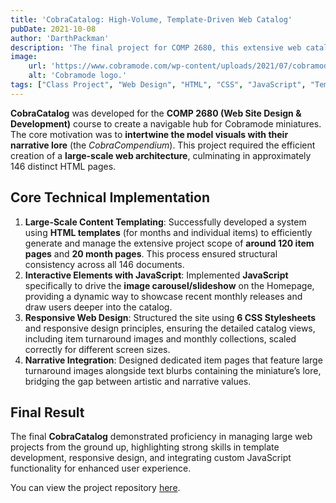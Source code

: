 ```yaml
---
title: 'CobraCatalog: High-Volume, Template-Driven Web Catalog'
pubDate: 2021-10-08
author: 'DarthPackman'
description: 'The final project for COMP 2680, this extensive web catalog was designed to interweave the high-quality lore of Cobramode 3D miniatures directly with their visual models, utilizing templating to manage over 120 pages.'
image:
    url: 'https://www.cobramode.com/wp-content/uploads/2021/07/cobramode-logo-website-big-1024x550.png'
    alt: 'Cobramode logo.'
tags: ["Class Project", "Web Design", "HTML", "CSS", "JavaScript", "Templating", "Catalog System"]
---
```


**CobraCatalog** was developed for the **COMP 2680 (Web Site Design & Development)** course to create a navigable hub for Cobramode miniatures. The core motivation was to **intertwine the model visuals with their narrative lore** (the *CobraCompendium*). This project required the efficient creation of a **large-scale web architecture**, culminating in approximately 146 distinct HTML pages.

## Core Technical Implementation

1. **Large-Scale Content Templating**: Successfully developed a system using **HTML templates** (for months and individual items) to efficiently generate and manage the extensive project scope of **around 120 item pages** and **20 month pages**. This process ensured structural consistency across all 146 documents.
2. **Interactive Elements with JavaScript**: Implemented **JavaScript** specifically to drive the **image carousel/slideshow** on the Homepage, providing a dynamic way to showcase recent monthly releases and draw users deeper into the catalog.
3. **Responsive Web Design**: Structured the site using **6 CSS Stylesheets** and responsive design principles, ensuring the detailed catalog views, including item turnaround images and monthly collections, scaled correctly for different screen sizes.
4. **Narrative Integration**: Designed dedicated item pages that feature large turnaround images alongside text blurbs containing the miniature’s lore, bridging the gap between artistic and narrative values.

## Final Result

The final **CobraCatalog** demonstrated proficiency in managing large web projects from the ground up, highlighting strong skills in template development, responsive design, and integrating custom JavaScript functionality for enhanced user experience.

You can view the project repository [here](https://github.com/DarthPackman/CobraCatalog).
